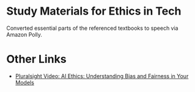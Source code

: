 # Study Materials for Ethics in Tech

Converted essential parts of the referenced textbooks to speech via Amazon Polly.

# Other Links

 - [Pluralsight Video: AI Ethics: Understanding Bias and Fairness in Your Models](https://app.pluralsight.com/ilx/video-courses/f56882b8-f5d9-4a5a-97a4-cea844249ac2)
